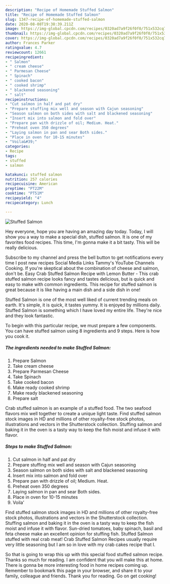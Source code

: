 ```yaml
---
description: "Recipe of Homemade Stuffed Salmon"
title: "Recipe of Homemade Stuffed Salmon"
slug: 1347-recipe-of-homemade-stuffed-salmon
date: 2020-08-08T19:38:39.211Z
image: https://img-global.cpcdn.com/recipes/0320ad7a9f26f0f0/751x532cq70/stuffed-salmon-recipe-main-photo.jpg
thumbnail: https://img-global.cpcdn.com/recipes/0320ad7a9f26f0f0/751x532cq70/stuffed-salmon-recipe-main-photo.jpg
cover: https://img-global.cpcdn.com/recipes/0320ad7a9f26f0f0/751x532cq70/stuffed-salmon-recipe-main-photo.jpg
author: Frances Parker
ratingvalue: 4.7
reviewcount: 12661
recipeingredient:
- " Salmon"
- " cream cheese"
- " Parmesan Cheese"
- " Spinach"
- " cooked bacon"
- " cooked shrimp"
- " blackened seasoning"
- " salt"
recipeinstructions:
- "Cut salmon in half and pat dry"
- "Prepare stuffing mix well and season with Cajun seasoning"
- "Season salmon on both sides with salt and blackened seasoning"
- "Insert mix into salmon and fold over"
- "Prepare pan with drizzle of oil; Medium. Heat."
- "Preheat oven 350 degrees"
- "Laying salmon in pan and sear Both sides."
- "Place in oven for 10-15 minutes"
- "Voila&#39;"
categories:
- Recipe
tags:
- stuffed
- salmon

katakunci: stuffed salmon 
nutrition: 257 calories
recipecuisine: American
preptime: "PT22M"
cooktime: "PT51M"
recipeyield: "4"
recipecategory: Lunch

---
```



![Stuffed Salmon](https://img-global.cpcdn.com/recipes/0320ad7a9f26f0f0/751x532cq70/stuffed-salmon-recipe-main-photo.jpg)

Hey everyone, hope you are having an amazing day today. Today, I will show you a way to make a special dish, stuffed salmon. It is one of my favorites food recipes. This time, I'm gonna make it a bit tasty. This will be really delicious.

Subscribe to my channel and press the bell button to get notifications every time I post new recipes Social Media Links Tammy&#39;s YouTube Channels Cooking. If you&#39;re skeptical about the combination of cheese and salmon, don&#39;t be. Easy Crab Stuffed Salmon Recipe with Lemon Butter - This crab stuffed salmon recipe looks fancy and tastes delicious, but is quick and easy to make with common ingredients. This recipe for stuffed salmon is great because it is like having a main dish and a side dish in one!

Stuffed Salmon is one of the most well liked of current trending meals on earth. It's simple, it is quick, it tastes yummy. It is enjoyed by millions daily. Stuffed Salmon is something which I have loved my entire life. They're nice and they look fantastic.


To begin with this particular recipe, we must prepare a few components. You can have stuffed salmon using 8 ingredients and 9 steps. Here is how you cook it.

<!--inarticleads1-->

##### The ingredients needed to make Stuffed Salmon:

1. Prepare  Salmon
1. Take  cream cheese
1. Prepare  Parmesan Cheese
1. Take  Spinach
1. Take  cooked bacon
1. Make ready  cooked shrimp
1. Make ready  blackened seasoning
1. Prepare  salt


Crab stuffed salmon is an example of a stuffed food. The two seafood flavors mix well together to create a unique light taste. Find stuffed salmon stock images in HD and millions of other royalty-free stock photos, illustrations and vectors in the Shutterstock collection. Stuffing salmon and baking it in the oven is a tasty way to keep the fish moist and infuse it with flavor. 

<!--inarticleads2-->

##### Steps to make Stuffed Salmon:

1. Cut salmon in half and pat dry
1. Prepare stuffing mix well and season with Cajun seasoning
1. Season salmon on both sides with salt and blackened seasoning
1. Insert mix into salmon and fold over
1. Prepare pan with drizzle of oil; Medium. Heat.
1. Preheat oven 350 degrees
1. Laying salmon in pan and sear Both sides.
1. Place in oven for 10-15 minutes
1. Voila&#39;


Find stuffed salmon stock images in HD and millions of other royalty-free stock photos, illustrations and vectors in the Shutterstock collection. Stuffing salmon and baking it in the oven is a tasty way to keep the fish moist and infuse it with flavor. Sun-dried tomatoes, baby spinach, basil and feta cheese make an excellent opinion for stuffing fish. Stuffed Salmon stuffed with real crab meat! Crab Stuffed Salmon Recipes usually require very little seasoning but I am so in love with my crab cakes recipe that I. 

So that is going to wrap this up with this special food stuffed salmon recipe. Thanks so much for reading. I am confident that you will make this at home. There is gonna be more interesting food in home recipes coming up. Remember to bookmark this page in your browser, and share it to your family, colleague and friends. Thank you for reading. Go on get cooking!
